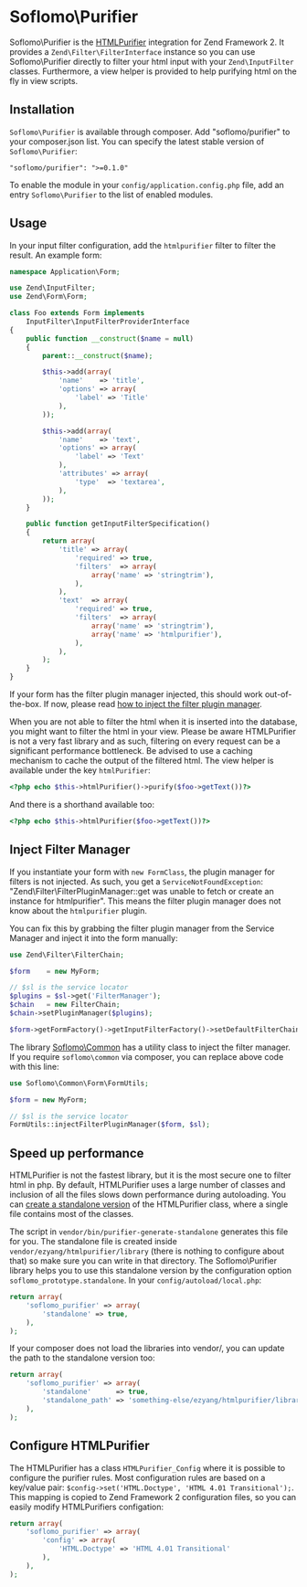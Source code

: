 Soflomo\Purifier
===
Soflomo\Purifier is the [HTMLPurifier](http://htmlpurifier.org/) integration for Zend Framework 2. It provides a `Zend\Filter\FilterInterface` instance so you can use Soflomo\Purifier directly to filter your html input with your `Zend\InputFilter` classes. Furthermore, a view helper is provided to help purifying html on the fly in view scripts.

Installation
---
`Soflomo\Purifier` is available through composer. Add "soflomo/purifier" to your composer.json list. You can specify the latest stable version of `Soflomo\Purifier`:

```
"soflomo/purifier": ">=0.1.0"
```

To enable the module in your `config/application.config.php` file, add an entry `Soflomo\Purifier` to the list of enabled modules.

Usage
---
In your input filter configuration, add the `htmlpurifier` filter to filter the result. An example form:

```php
namespace Application\Form;

use Zend\InputFilter;
use Zend\Form\Form;

class Foo extends Form implements
    InputFilter\InputFilterProviderInterface
{
    public function __construct($name = null)
    {
        parent::__construct($name);

        $this->add(array(
            'name'    => 'title',
            'options' => array(
                'label' => 'Title'
            ),
        ));

        $this->add(array(
            'name'    => 'text',
            'options' => array(
                'label' => 'Text'
            ),
            'attributes' => array(
                'type'  => 'textarea',
            ),
        ));
    }

    public function getInputFilterSpecification()
    {
        return array(
            'title' => array(
                'required' => true,
                'filters'  => array(
                    array('name' => 'stringtrim'),
                ),
            ),
            'text'  => array(
                'required' => true,
                'filters'  => array(
                    array('name' => 'stringtrim'),
                    array('name' => 'htmlpurifier'),
                ),
            ),
        );
    }
}
```

If your form has the filter plugin manager injected, this should work out-of-the-box. If now, please read [how to inject the filter plugin manager](#inject-filter-manager).

When you are not able to filter the html when it is inserted into the database, you might want to filter the html in your view. Please be aware HTMLPurifier is not a very fast library and as such, filtering on every request can be a significant performance bottleneck. Be advised to use a caching mechanism to cache the output of the filtered html. The view helper is available under the key `htmlPurifier`:

```php
<?php echo $this->htmlPurifier()->purify($foo->getText())?>
```

And there is a shorthand available too:

```php
<?php echo $this->htmlPurifier($foo->getText())?>
```

Inject Filter Manager
---
If you instantiate your form with `new FormClass`, the plugin manager for filters is not injected. As such, you get a `ServiceNotFoundException`: "Zend\Filter\FilterPluginManager::get was unable to fetch or create an instance for htmlpurifier". This means the filter plugin manager does not know about the `htmlpurifier` plugin.

You can fix this by grabbing the filter plugin manager from the Service Manager and inject it into the form manually:

```php
use Zend\Filter\FilterChain;

$form    = new MyForm;

// $sl is the service locator
$plugins = $sl->get('FilterManager');
$chain   = new FilterChain;
$chain->setPluginManager($plugins);

$form->getFormFactory()->getInputFilterFactory()->setDefaultFilterChain($chain);
```

The library [Soflomo\Common](https://github.com/Soflomo/Common) has a utility class to inject the filter manager. If you require `soflomo\common` via composer, you can replace above code with this line:

```php
use Soflomo\Common\Form\FormUtils;

$form = new MyForm;

// $sl is the service locator
FormUtils::injectFilterPluginManager($form, $sl);
```

Speed up performance
---
HTMLPurifier is not the fastest library, but it is the most secure one to filter html in php. By default, HTMLPurifier uses a large number of classes and inclusion of all the files slows down performance during autoloading. You can [create a standalone version](http://htmlpurifier.org/live/INSTALL) of the HTMLPurifier class, where a single file contains most of the classes.

The script in `vendor/bin/purifier-generate-standalone` generates this file for you. The standalone file is created inside `vendor/ezyang/htmlpurifier/library` (there is nothing to configure about that) so make sure you can write in that directory. The Soflomo\Purifier library helps you to use this standalone version by the configuration option `soflomo_prototype.standalone`. In your `config/autoload/local.php`:

```php
return array(
    'soflomo_purifier' => array(
        'standalone' => true,
    ),
);
```

If your composer does not load the libraries into vendor/, you can update the path to the standalone version too:

```php
return array(
    'soflomo_purifier' => array(
        'standalone'      => true,
        'standalone_path' => 'something-else/ezyang/htmlpurifier/library/HTMLPurifier.standalone.php',
    ),
);
```

Configure HTMLPurifier
---
The HTMLPurifier has a class `HTMLPurifier_Config` where it is possible to configure the purifier rules. Most configuration rules are based on a key/value pair: `$config->set('HTML.Doctype', 'HTML 4.01 Transitional');`. This mapping is copied to Zend Framework 2 configuration files, so you can easily modify HTMLPurifiers configation:

```php
return array(
    'soflomo_purifier' => array(
        'config' => array(
            'HTML.Doctype' => 'HTML 4.01 Transitional'
        ),
    ),
);
```
